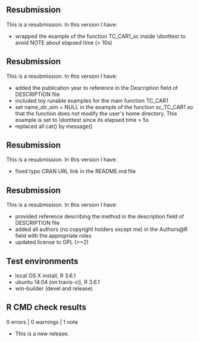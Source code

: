 ## Resubmission
This is a resubmission. In this version I have:
* wrapped the example of the function TC_CAR1_sc inside \donttest
  to avoid NOTE about elapsed time (> 10s)

## Resubmission
This is a resubmission. In this version I have:
* added the publication year to reference in the Description field of DESCRIPTION file
* included toy runable examples for the main function TC_CAR1
* set name_dir_sim = NULL in the example of the function sc_TC_CAR1 
  so that the function does not modify the user's home directory. 
  This example is set to \donttest since its elapsed time > 5s
* replaced all cat() by message()


## Resubmission
This is a resubmission. In this version I have:
* fixed typo CRAN URL link in the README.md file

## Resubmission
This is a resubmission. In this version I have:

* provided reference describing the method in the description field of DESCRIPTION file
* added all authors (no copyright holders except me) in the Authors@R field with the appropriate roles
* updated license to GPL (>=2)

## Test environments
* local OS X install, R 3.6.1
* ubuntu 14.04 (on travis-ci), R 3.6.1
* win-builder (devel and release)

## R CMD check results

0 errors | 0 warnings | 1 note

* This is a new release.
